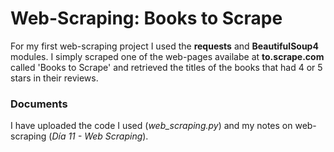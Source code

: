 # Web-Scraping: Books to Scrape
For my first web-scraping project I used the **requests** and **BeautifulSoup4** modules. I simply scraped one of the web-pages availabe at **to.scrape.com** called
'Books to Scrape' and retrieved the titles of the books that had 4 or 5 stars in their reviews.

### Documents
I have uploaded the code I used (_web_scraping.py_) and my notes on web-scraping (_Día 11 - Web Scraping_).
